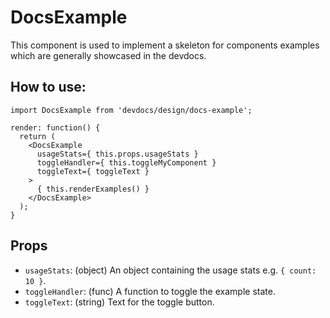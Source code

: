 # DocsExample

This component is used to implement a skeleton for components examples which are generally showcased in the devdocs.

## How to use:

```es6
import DocsExample from 'devdocs/design/docs-example';

render: function() {
  return (
    <DocsExample
      usageStats={ this.props.usageStats }
      toggleHandler={ this.toggleMyComponent }
      toggleText={ toggleText }
    >
      { this.renderExamples() }
    </DocsExample>
  );
}
```

## Props

- `usageStats`: (object) An object containing the usage stats e.g. `{ count: 10 }`.
- `toggleHandler`: (func) A function to toggle the example state.
- `toggleText`: (string) Text for the toggle button.
